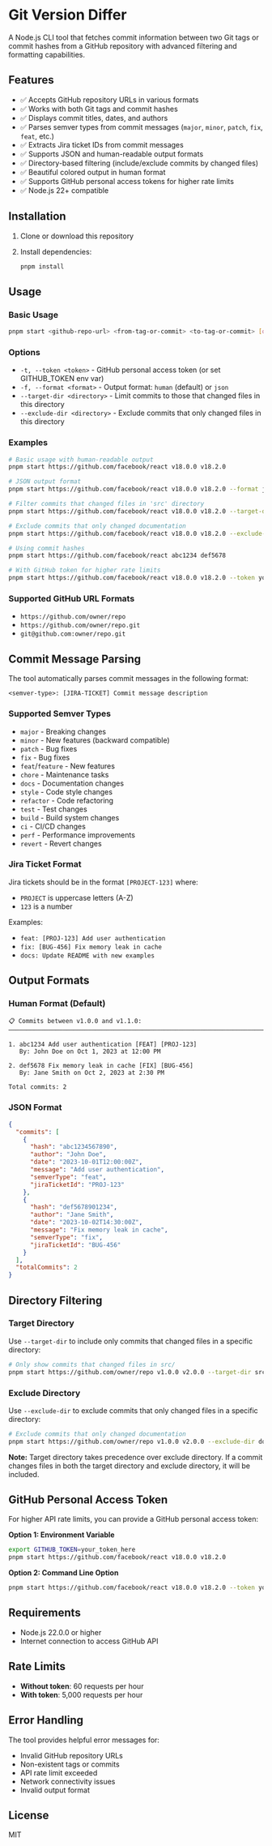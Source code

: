 # Git Version Differ

A Node.js CLI tool that fetches commit information between two Git tags or commit hashes from a GitHub repository with advanced filtering and formatting capabilities.

## Features

- ✅ Accepts GitHub repository URLs in various formats
- ✅ Works with both Git tags and commit hashes
- ✅ Displays commit titles, dates, and authors
- ✅ Parses semver types from commit messages (`major`, `minor`, `patch`, `fix`, `feat`, etc.)
- ✅ Extracts Jira ticket IDs from commit messages
- ✅ Supports JSON and human-readable output formats
- ✅ Directory-based filtering (include/exclude commits by changed files)
- ✅ Beautiful colored output in human format
- ✅ Supports GitHub personal access tokens for higher rate limits
- ✅ Node.js 22+ compatible

## Installation

1. Clone or download this repository
2. Install dependencies:

   ```bash
   pnpm install
   ```

## Usage

### Basic Usage

```bash
pnpm start <github-repo-url> <from-tag-or-commit> <to-tag-or-commit> [options]
```

### Options

- `-t, --token <token>` - GitHub personal access token (or set GITHUB_TOKEN env var)
- `-f, --format <format>` - Output format: `human` (default) or `json`
- `--target-dir <directory>` - Limit commits to those that changed files in this directory
- `--exclude-dir <directory>` - Exclude commits that only changed files in this directory

### Examples

```bash
# Basic usage with human-readable output
pnpm start https://github.com/facebook/react v18.0.0 v18.2.0

# JSON output format
pnpm start https://github.com/facebook/react v18.0.0 v18.2.0 --format json

# Filter commits that changed files in 'src' directory
pnpm start https://github.com/facebook/react v18.0.0 v18.2.0 --target-dir src/

# Exclude commits that only changed documentation
pnpm start https://github.com/facebook/react v18.0.0 v18.2.0 --exclude-dir docs/

# Using commit hashes
pnpm start https://github.com/facebook/react abc1234 def5678

# With GitHub token for higher rate limits
pnpm start https://github.com/facebook/react v18.0.0 v18.2.0 --token your_github_token
```

### Supported GitHub URL Formats

- `https://github.com/owner/repo`
- `https://github.com/owner/repo.git`
- `git@github.com:owner/repo.git`

## Commit Message Parsing

The tool automatically parses commit messages in the following format:

```
<semver-type>: [JIRA-TICKET] Commit message description
```

### Supported Semver Types

- `major` - Breaking changes
- `minor` - New features (backward compatible)
- `patch` - Bug fixes
- `fix` - Bug fixes
- `feat`/`feature` - New features
- `chore` - Maintenance tasks
- `docs` - Documentation changes
- `style` - Code style changes
- `refactor` - Code refactoring
- `test` - Test changes
- `build` - Build system changes
- `ci` - CI/CD changes
- `perf` - Performance improvements
- `revert` - Revert changes

### Jira Ticket Format

Jira tickets should be in the format `[PROJECT-123]` where:
- `PROJECT` is uppercase letters (A-Z)
- `123` is a number

Examples:
- `feat: [PROJ-123] Add user authentication`
- `fix: [BUG-456] Fix memory leak in cache`
- `docs: Update README with new examples`

## Output Formats

### Human Format (Default)

```
📋 Commits between v1.0.0 and v1.1.0:
────────────────────────────────────────────────────────────────────────────────

1. abc1234 Add user authentication [FEAT] [PROJ-123]
   By: John Doe on Oct 1, 2023 at 12:00 PM

2. def5678 Fix memory leak in cache [FIX] [BUG-456]
   By: Jane Smith on Oct 2, 2023 at 2:30 PM

Total commits: 2
```

### JSON Format

```json
{
  "commits": [
    {
      "hash": "abc1234567890",
      "author": "John Doe",
      "date": "2023-10-01T12:00:00Z",
      "message": "Add user authentication",
      "semverType": "feat",
      "jiraTicketId": "PROJ-123"
    },
    {
      "hash": "def5678901234",
      "author": "Jane Smith", 
      "date": "2023-10-02T14:30:00Z",
      "message": "Fix memory leak in cache",
      "semverType": "fix",
      "jiraTicketId": "BUG-456"
    }
  ],
  "totalCommits": 2
}
```

## Directory Filtering

### Target Directory

Use `--target-dir` to include only commits that changed files in a specific directory:

```bash
# Only show commits that changed files in src/
pnpm start https://github.com/owner/repo v1.0.0 v2.0.0 --target-dir src/
```

### Exclude Directory

Use `--exclude-dir` to exclude commits that only changed files in a specific directory:

```bash
# Exclude commits that only changed documentation
pnpm start https://github.com/owner/repo v1.0.0 v2.0.0 --exclude-dir docs/
```

**Note:** Target directory takes precedence over exclude directory. If a commit changes files in both the target directory and exclude directory, it will be included.

## GitHub Personal Access Token

For higher API rate limits, you can provide a GitHub personal access token:

**Option 1: Environment Variable**

```bash
export GITHUB_TOKEN=your_token_here
pnpm start https://github.com/facebook/react v18.0.0 v18.2.0
```

**Option 2: Command Line Option**

```bash
pnpm start https://github.com/facebook/react v18.0.0 v18.2.0 --token your_token_here
```

## Requirements

- Node.js 22.0.0 or higher
- Internet connection to access GitHub API

## Rate Limits

- **Without token**: 60 requests per hour
- **With token**: 5,000 requests per hour

## Error Handling

The tool provides helpful error messages for:

- Invalid GitHub repository URLs
- Non-existent tags or commits
- API rate limit exceeded
- Network connectivity issues
- Invalid output format

## License

MIT
